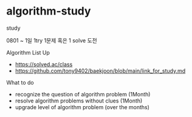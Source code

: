 # algorithm-study
study 

0801 ~
1일 1try
1문제 혹은 1 solve 도전

Algorithm List Up
- https://solved.ac/class
- https://github.com/tony9402/baekjoon/blob/main/link_for_study.md

What to do 
- recognize the question of algorithm problem   (1Month)
- resolve algorithm problems without clues      (1Month)
- upgrade level of algorithm problem            (over the months)

